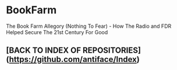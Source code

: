 BookFarm
========

The Book Farm Allegory (Nothing To Fear) - How The Radio and FDR Helped Secure The 21st Century For Good

## [BACK TO INDEX OF REPOSITORIES] (https://github.com/antiface/Index)
